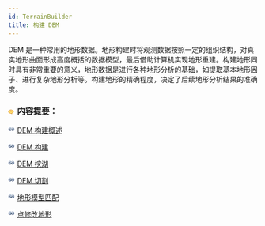 ```yaml
---
id: TerrainBuilder
title: 构建 DEM
---
```

DEM
是一种常用的地形数据。地形构建时将观测数据按照一定的组织结构，对真实地形曲面形成高度概括的数据模型，最后借助计算机实现地形重建。构建地形同时具有非常重要的意义，地形数据是进行各种地形分析的基础，如提取基本地形因子、进行复杂地形分析等。构建地形的精确程度，决定了后续地形分析结果的准确度。

### ![](../../img/seealso.png) 内容提要：

![](../../img/smalltitle.png) [DEM 构建概述](AboutTerrainBuilder.htm)

![](../../img/smalltitle.png) [DEM 构建](TerrainBuilderDia.htm)

![](../../img/smalltitle.png) [DEM 挖湖](TerrainBuilderLake.htm)

![](../../img/smalltitle.png) [DEM 切割](TerrainBuilderClip.htm)

![](../../img/smalltitle.png)
[地形模型匹配](../Raster/SurfaceAnalyst/TerrainMatch.htm)

![](../../img/smalltitle.png) [点修改地形](PointModifyTerrain.html)
